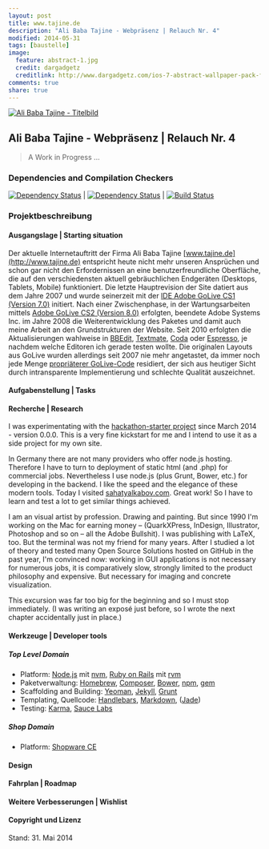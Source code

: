 ```yaml
---
layout: post
title: www.tajine.de
description: "Ali Baba Tajine - Webpräsenz | Relauch Nr. 4"
modified: 2014-05-31
tags: [baustelle]
image:
  feature: abstract-1.jpg
  credit: dargadgetz
  creditlink: http://www.dargadgetz.com/ios-7-abstract-wallpaper-pack-for-iphone-5-and-ipod-touch-retina/
comments: true
share: true
---
```


[![Ali Baba Tajine - Titelbild](https://fbcdn-sphotos-f-a.akamaihd.net/hphotos-ak-xfp1/t31.0-8/1913220_703511143042637_486624154_o.jpg)](https://www.facebook.com/pages/Ali-Baba-Tajine/162735787120178?ref=hl)

## Ali Baba Tajine - Webpräsenz | Relauch Nr. 4
> A Work in Progress …

### Dependencies and Compilation Checkers
[![Dependency Status](https://david-dm.org/consolacao/www.tajine.de.png?theme=shields.io)](https://david-dm.org/consolacao/www.tajine.de) | [![Dependency Status](https://gemnasium.com/consolacao/www.tajine.de.svg)](https://gemnasium.com/consolacao/www.tajine.de) | [![Build Status](https://travis-ci.org/consolacao/www.tajine.de.svg?branch=master)](https://travis-ci.org/consolacao/www.tajine.de)

### Projektbeschreibung

#### Ausgangslage | Starting situation
Der aktuelle Internetauftritt der Firma Ali Baba Tajine [www.tajine.de](http://www.tajine.de) entspricht heute nicht mehr unseren Ansprüchen und schon gar nicht den Erfordernissen an eine benutzerfreundliche Oberfläche, die auf den verschiedensten aktuell gebräuchlichen Endgeräten (Desktops, Tablets, Mobile) funktioniert. Die letzte Hauptrevision der Site datiert aus dem Jahre 2007 und wurde seinerzeit mit der [IDE Adobe GoLive CS1 (Version 7.0)](https://en.wikipedia.org/wiki/Adobe_GoLive) initiert. Nach einer Zwischenphase, in der Wartungsarbeiten mittels [Adobe GoLive CS2 (Version 8.0)](http://www.adobe.com/de/products/golive/overview.html) erfolgten, beendete Adobe Systems Inc. im Jahre 2008 die Weiterentwicklung des Paketes und damit auch meine Arbeit an den Grundstrukturen der Website. Seit 2010 erfolgten die Aktualisierungen wahlweise in [BBEdit](http://www.barebones.com/products/bbedit/), [Textmate](http://macromates.com), [Coda](http://www.panic.com/coda/) oder [Espresso](http://macrabbit.com/espresso/), je nachdem welche Editoren ich gerade testen wollte. Die originalen Layouts aus GoLive wurden allerdings seit 2007 nie mehr angetastet, da immer noch jede Menge [propriäterer GoLive-Code](http://www.oreillynet.com/pub/a/javascript/2002/04/26/golive_history.html) residiert, der sich aus heutiger Sicht durch intransparente Implementierung und schlechte Qualität auszeichnet.

#### Aufgabenstellung | Tasks
#### Recherche | Research

I was experimentating with the [hackathon-starter project](https://github.com/sahat/hackathon-starter) since March 2014 - version 0.0.0.
This is a very fine kickstart for me and I intend to use it as a side project for my own site.

In Germany there are not many providers who offer node.js hosting.
Therefore I have to turn to deployment of static html (and .php) for commercial jobs. Nevertheless I use node.js (plus Grunt, Bower, etc.) for developing in the backend.
I like the speed and the elegance of these modern tools. Today I visited [sahatyalkabov.com](http://sahatyalkabov.com/projects/). Great work!
So I have to learn and test a lot to get similar things achieved.

I am an visual artist by profession. Drawing and painting.
But since 1990 I'm working on the Mac for earning money –
(QuarkXPress, InDesign, Illustrator, Photoshop and so on – all the Adobe Bullshit).
I was publishing with LaTeX, too. But the terminal was not my friend for many years. After I studied a lot of theory and tested many Open Source Solutions hosted on GitHub in the past year, I'm convinced now: working in GUI applications is not necessary for numerous jobs, it is comparatively slow, strongly limited to the product philosophy and expensive.
But necessary for imaging and concrete visualization.

This excursion was far too big for the beginning and so I must stop immediately.
(I was writing an exposé just before, so I wrote the next chapter accidentally just in place.)


#### Werkzeuge | Developer tools
##### Top Level Domain
* Platform: [Node.js](http://nodejs.org]) mit [nvm](https://github.com/creationix/nvm), [Ruby on Rails](http://rubyonrails.org) mit [rvm](https://rvm.io)
* Paketverwaltung: [Homebrew](http://brew.sh), [Composer](https://getcomposer.org), [Bower](http://bower.io), [npm](https://www.npmjs.org), [gem](https://rubygems.org)
* Scaffolding and Building: [Yeoman](http://yeoman.io), [Jekyll](https://github.com/jekyll), [Grunt](http://gruntjs.com)
* Templating, Quellcode: [Handlebars](http://handlebarsjs.com), [Markdown](http://daringfireball.net/projects/markdown/), ([Jade](http://jade-lang.com))
* Testing: [Karma](https://github.com/karma-runner), [Sauce Labs](https://github.com/saucelabs)


##### Shop Domain
* Platform: [Shopware CE](https://github.com/ShopwareAG)

#### Design
#### Fahrplan | Roadmap
#### Weitere Verbesserungen | Wishlist
#### Copyright und Lizenz


Stand: 31. Mai 2014